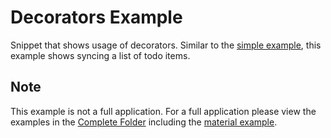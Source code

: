 # Decorators Example

Snippet that shows usage of decorators. Similar to the [simple example](https://github.com/prescottprue/react-redux-firebase/tree/master/examples/simple), this example shows syncing a list of todo items.

## Note

This example is not a full application. For a full application please view the examples in the [Complete Folder](https://github.com/prescottprue/react-redux-firebase/tree/master/examples/complete) including the [material example](https://github.com/prescottprue/react-redux-firebase/tree/master/examples/complete/material).
